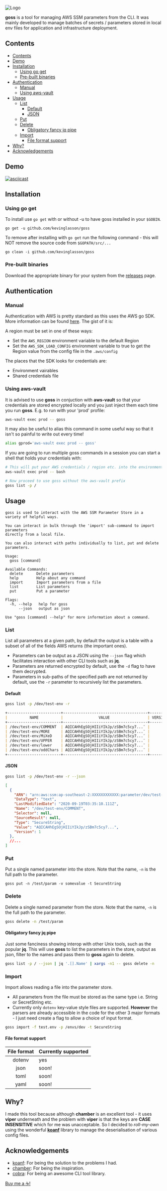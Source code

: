 ![Logo](https://user-images.githubusercontent.com/22187575/93653012-a968dd80-fa49-11ea-947a-537a91282ab2.png)

**goss** is a tool for managing AWS SSM parameters from the CLI. It was mainly developed to manage batches of secrets / parameters stored in local env files for application and infrastructure deployment.

## Contents
- [Contents](#contents)
- [Demo](#demo)
- [Installation](#installation)
  - [Using go get](#using-go-get)
  - [Pre-built binaries](#pre-built-binaries)
- [Authentication](#authentication)
  - [Manual](#manual)
  - [Using aws-vault](#using-aws-vault)
- [Usage](#usage)
  - [List](#list)
    - [Default](#default)
    - [JSON](#json)
  - [Put](#put)
  - [Delete](#delete)
    - [Obligatory fancy jq pipe](#obligatory-fancy-jq-pipe)
  - [Import](#import)
    - [File format support](#file-format-support)
- [Why?](#why)
- [Acknowledgements](#acknowledgements)

## Demo
[![asciicast](https://asciinema.org/a/GTP4YjvB3TWdcOSPD9swooZGa.svg)](https://asciinema.org/a/GTP4YjvB3TWdcOSPD9swooZGa)
## Installation
### Using go get
To install use `go get` with or without -u to have goss installed in your `$GOBIN`.
```
go get -u github.com/kevinglasson/goss
```
To remove after installing with `go get` run the following command - this will NOT remove the source code from `$GOPATH/src/...`
```
go clean -i github.com/kevinglasson/goss
```
### Pre-built binaries
Download the appropriate binary for your system from the [releases](https://github.com/kevinglasson/goss/releases) page.

## Authentication
### Manual
Authentication with AWS is pretty standard as this uses the AWS go SDK. More information can be found [here](https://docs.aws.amazon.com/sdk-for-go/v1/developer-guide/configuring-sdk.html). The gist of it is:

A region must be set in one of these ways:
- Set the `AWS_REGION` environment variable to the default Region
- Set the `AWS_SDK_LOAD_CONFIG` environment variable to true to get the Region value from the config file in the `.aws/config`

The places that the SDK looks for credentials are:
- Environment vairables
- Shared credentials file

### Using aws-vault
It is advised to use **goss** in conjuction with **aws-vault** so that your credentials are stored encrypted locally and you just inject them each time you run **goss**. E.g. to run with your 'prod' profile:
```bash
aws-vault exec prod -- goss
```

It may also be useful to alias this command in some useful way so that it isn't so painful to write out every time!
```bash
alias gprod='aws-vault exec prod -- goss'
```

If you are going to run multiple goss commands in a session you can start a shell that holds your credentials with:

```bash
# This will put your AWS credentials / region etc. into the environment
aws-vault exec prod -- bash

# Now proceed to use goss without the aws-vault prefix
goss list -p /
```

## Usage
```
goss is used to interact with the AWS SSM Parameter Store in a
variety of helpful ways.

You can interact in bulk through the 'import' sub-command to import parameters
directly from a local file.

You can also interact with paths individually to list, put and delete
parameters.

Usage:
  goss [command]

Available Commands:
  delete      Delete parameters
  help        Help about any command
  import      Import parameters from a file
  list        List parameters
  put         Put a parameter

Flags:
  -h, --help   help for goss
      --json   output as json

Use "goss [command] --help" for more information about a command.
```

### List
List all parameters at a given path, by default the output is a table with a subset of all of the fields AWS returns (the important ones).

- Parameters can be output as a JSON using the `--json` flag which facilitates interaction with other CLI tools such as **jq**.
- Parameters are returned encrypted by default, use the `-d` flag to have them decrypted.
- Parameters in sub-paths of the specified path are not returned by default, use the `-r` parameter to recursively list the parameters.

#### Default
```bash
goss list -p /dev/test-env -r
```
```md
+------------------------+--------------------------------------+---------+----------------------+
|          NAME          |                VALUE                 | VERSION |       LAST MOD       |
+------------------------+--------------------------------------+---------+----------------------+
| /dev/test-env/COMMENT  | AQICAHhEgSOjHIIiYIkJp/zSBm7c5cy7...¨ |       1 | 2020-09-19T03:35:10Z |
| /dev/test-env/MORE     | AQICAHhEgSOjHIIiYIkJp/zSBm7c5cy7...¨ |       1 | 2020-09-19T03:35:10Z |
| /dev/test-env/MiXeD    | AQICAHhEgSOjHIIiYIkJp/zSBm7c5cy7...¨ |       1 | 2020-09-19T03:35:09Z |
| /dev/test-env/UPPER    | AQICAHhEgSOjHIIiYIkJp/zSBm7c5cy7...¨ |       1 | 2020-09-19T03:35:09Z |
| /dev/test-env/lower    | AQICAHhEgSOjHIIiYIkJp/zSBm7c5cy7...¨ |       1 | 2020-09-19T03:35:09Z |
| /dev/test-env/oddChars | AQICAHhEgSOjHIIiYIkJp/zSBm7c5cy7...¨ |       1 | 2020-09-19T03:35:10Z |
+------------------------+--------------------------------------+---------+----------------------+
```
#### JSON
```bash
goss list -p /dev/test-env -r --json
```
```json
[
  {
    "ARN": "arn:aws:ssm:ap-southeast-2:XXXXXXXXXXXX:parameter/dev/test-env/COMMENT",
    "DataType": "text",
    "LastModifiedDate": "2020-09-19T03:35:10.111Z",
    "Name": "/dev/test-env/COMMENT",
    "Selector": null,
    "SourceResult": null,
    "Type": "SecureString",
    "Value": "AQICAHhEgSOjHIIiYIkJp/zSBm7c5cy7...",
    "Version": 1
  },
  //...
]

```

### Put
Put a single named parameter into the store. Note that the name, `-n` is the full path to the parameter.

```
goss put -n /test/param -v somevalue -t SecureString
```

### Delete
Delete a single named parameter from the store. Note that the name, `-n` is the full path to the parameter.
```bash
goss delete -n /test/param
```

#### Obligatory fancy jq pipe
Just some fanciness showing interop with other Unix tools, such as the popular **jq**. This will use **goss** to list the parameters in the store, output as json, filter to the names and pass them to **goss** again to delete.

```bash
goss list -p / --json | jq '.[].Name' | xargs -n1 -- goss delete -n
```
### Import
Import allows reading a file into the parameter store.

- All parameters from the file must be stored as the same type i.e. String or SecretString etc.
- Currently only `dotenv` key-value style files are supported. **However** the parsers are already accessible in the code for the other 3 major formats - I just need create a flag to allow a choice of input format.

```bash
goss import -f test.env -p /envs/dev -t SecureString
```

#### File format support
| File format | Currently supported |
| :---------: | ------------------- |
|   dotenv    | yes                 |
|    json     | soon!               |
|    toml     | soon!               |
|    yaml     | soon!               |

## Why?
I made this tool because although **chamber** is an excellent tool - it uses **viper** underneath and the problem with **viper** is that the keys are **CASE INSENSITIVE** which for me was unacceptable. So I decided to *roll-my-own* using the wonderful [**koanf**](https://github.com/knadh/koanf) library to manage the deserialisation of various config files.

## Acknowledgements
- [koanf](https://github.com/knadh/koanf): For being the solution to the problems I had.
- [chamber](https://github.com/segmentio/chamber): For being the inspiration.
- [cobra](https://github.com/spf13/cobra): For being an awesome CLI tool library.

[Buy me a ☕!](https://www.paypal.me/kevinglasson)